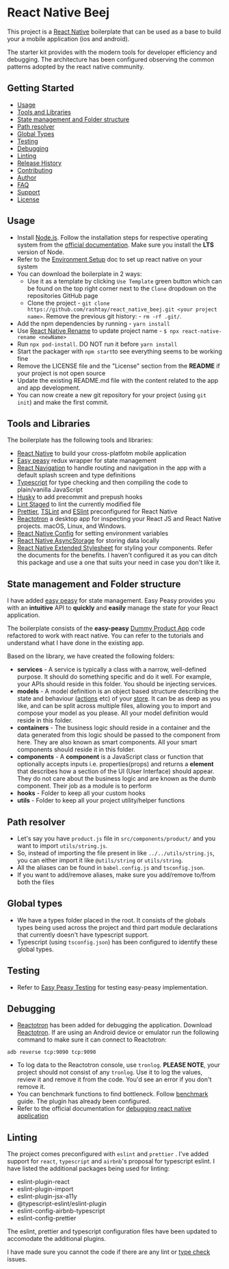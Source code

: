 # React Native Beej

This project is a [React Native](https://facebook.github.io/react-native/) boilerplate that can be used as a base to build your a mobile application (ios and android).

The starter kit provides with the modern tools for developer efficiency and debugging. The architecture has been configured observing the common patterns adopted by the react native community.

[comment]: <> ([![NPM Version][npm-image]][npm-url])

[comment]: <> ([![Build Status][travis-image]][travis-url])

[comment]: <> ([![Downloads Stats][npm-downloads]][npm-url])

## Getting Started

- [Usage](#usage)
- [Tools and Libraries](#tools-and-libraries)
- [State management and Folder structure](#state-management-and-folder-structure)
- [Path resolver](#path-resolver)
- [Global Types](#global-types)
- [Testing](#testing)
- [Debugging](#debugging)
- [Linting](#linting)
- [Release History](#release-history)
- [Contributing](#contributing)
- [Author](#author)
- [FAQ](#faq)
- [Support](#support)
- [License](#license)

## Usage

- Install [Node.js](https://nodejs.org/en/). Follow the installation steps for respective operating system from the [official documentation](https://nodejs.org/en/). Make sure you install the **LTS** version of Node.
- Refer to the [Environment Setup](https://reactnative.dev/docs/environment-setup) doc to set up react native on your system
- You can download the boilerplate in 2 ways:
  - Use it as a template by clicking `Use Template` green button which can be found on the top right corner next to the `Clone` dropdown on the repositories GitHub page
  - Clone the project - `git clone https://github.com/rashtay/react_native_beej.git <your project name>`. Remove the previous git history: - `rm -rf .git/`.
- Add the npm dependencies by running - `yarn install`
- Use [React Native Rename](https://github.com/junedomingo/react-native-rename) to update project name - `$ npx react-native-rename <newName>`
- Run `npx pod-install`. DO NOT run it before `yarn install`
- Start the packager with `npm start`to see everything seems to be working fine
- Remove the LICENSE file and the "License" section from the **README** if your project is not open source
- Update the existing README.md file with the content related to the app and app development.
- You can now create a new git repository for your project (using `git init`) and make the first commit.

## Tools and Libraries

The boilerplate has the following tools and libraries:

- [React Native](https://facebook.github.io/react-native/) to build your cross-platfotm mobile application
- [Easy peasy](https://easy-peasy.now.sh/) redux wrapper for state management
- [React Navigation](https://reactnavigation.org/) to handle routing and navigation in the app with a default splash screen and type definitions
- [Typescript](https://www.typescriptlang.org/) for type checking and then compiling the code to plain/vanilla JavaScript
- [Husky](https://www.npmjs.com/package/husky) to add precommit and prepush hooks
- [Lint Staged](https://www.npmjs.com/package/lint-staged) to lint the currently modified file
- [Prettier](https://prettier.io/), [TSLint](<[https://palantir.github.io/tslint/](https://palantir.github.io/tslint/)>) and [ESlint](https://eslint.org/) preconfigured for React Native
- [Reactotron](https://github.com/infinitered/reactotron) a desktop app for inspecting your React JS and React Native projects. macOS, Linux, and Windows.
- [React Native Config](https://github.com/luggit/react-native-config) for setting environment variables
- [React Native AsyncStorage](<[https://github.com/react-native-community/async-storage](https://github.com/react-native-community/async-storage)>) for storing data locally
- [React Native Extended Stylesheet](https://github.com/vitalets/react-native-extended-stylesheet) for styling your components. Refer the documents for the benefits. I haven't configured it as you can ditch this package and use a one that suits your need in case you don't like it.

## State management and Folder structure

I have added [easy peasy](https://easy-peasy.now.sh/) for state management. Easy Peasy provides you with an **intuitive** API to **quickly** and **easily** manage the state for your React application.

The boilerplate consists of the **easy-peasy** [Dummy Product App](https://codesandbox.io/s/easy-peasy-tutorial-listeners-rhni3) code refactored to work with react native. You can refer to the tutorials and understand what I have done in the existing app.

Based on the library, we have created the following folders:

- **services** - A service is typically a class with a narrow, well-defined purpose. It should do something specific and do it well. For example, your APIs should reside in this folder. You should be injecting services.
- **models** - A model definition is an object based structure describing the state and behaviour ([actions](https://easy-peasy.now.sh/docs/api/action.html) etc) of your [store](https://easy-peasy.now.sh/docs/api/store.html). It can be as deep as you like, and can be split across multiple files, allowing you to import and compose your model as you please. All your model definition would reside in this folder.
- **containers** - The business logic should reside in a container and the data generated from this logic should be passed to the component from here. They are also known as smart components. All your smart components should reside it in this folder.
- **components** - A **component** is a JavaScript class or function that optionally accepts inputs i.e. properties(props) and returns a **element** that describes how a section of the UI (User Interface) should appear. They do not care about the business logic and are known as the dumb component. Their job as a module is to perform
- **hooks** - Folder to keep all your custom hooks
- **utils** - Folder to keep all your project utility/helper functions

## Path resolver

- Let's say you have `product.js` file in `src/components/product/` and you want to import `utils/string.js`.
- So, instead of importing the file present in like `../../utils/string.js`, you can either import it like `@utils/string` or `utils/string`.
- All the aliases can be found in `babel.config.js` and `tsconfig.json`.
- If you want to add/remove aliases, make sure you add/remove to/from both the files

## Global types

- We have a types folder placed in the root. It consists of the globals types being used across the project and third part module declarations that currently doesn't have typescript support.
- Typescript (using `tsconfig.json`) has been configured to identify these global types.

## Testing

- Refer to [Easy Peasy Testing](https://easy-peasy.now.sh/docs/testing/) for testing easy-peasy implementation.

## Debugging

- [Reactotron](https://github.com/infinitered/reactotron/blob/master/docs/quick-start-react-native.md) has been added for debugging the application. Download [Reactotron](https://github.com/infinitered/reactotron/blob/master/docs/installing.md). If are using an Android device or emulator run the following command to make sure it can connect to Reactotron:

```
adb reverse tcp:9090 tcp:9090
```

- To log data to the Reactotron console, use `tronlog`. **PLEASE NOTE**, your project should not consist of any `tronlog`. Use it to log the values, review it and remove it from the code. You'd see an error if you don't remove it.
- You can benchmark functions to find bottleneck. Follow [benchmark](https://github.com/infinitered/reactotron/blob/master/docs/plugin-benchmark.md) guide. The plugin has already been configured.
- Refer to the official documentation for [debugging react native application](https://reactnative.dev/docs/debugging)

## Linting

The project comes preconfigured with `eslint` and `prettier` . I've added support for `react`, `typescript` and `airbnb`'s proposal for typescript eslint. I have listed the additional packages being used for linting:

- eslint-plugin-react
- eslint-plugin-import
- eslint-plugin-jsx-a11y
- @typescript-eslint/eslint-plugin
- eslint-config-airbnb-typescript
- eslint-config-prettier

The eslint, prettier and typescript configuration files have been updated to accomodate the additional plugins.

I have made sure you cannot the code if there are any lint or [type check](https://github.com/okonet/lint-staged/issues/468#issuecomment-605102567) issues.
